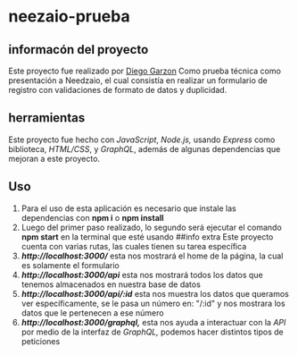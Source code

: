 # neezaio-prueba
 ## informacón del proyecto
  Este proyecto fue realizado por [Diego Garzon](https://diegogarzon.netlify.app/) Como prueba técnica como presentación a Needzaio, el cual consistía en realizar un formulario de registro con validaciones de formato de datos y duplicidad.
 ## herramientas
  Este proyecto fue hecho con *JavaScript*, *Node.js,* usando *Express* como biblioteca, *HTML/CSS*, y  *GraphQL*, además de algunas dependencias que mejoran a este proyecto.
 
  ## Uso
   1. Para el uso de esta aplicación es necesario que instale las dependencias con **npm  i** o **npm install**
   2. Luego del primer paso realizado, lo segundo será ejecutar el comando **npm start** en la terminal que esté usando
  ##info extra
  Este proyecto cuenta con varias rutas, las cuales tienen su tarea específica
  1. ***http://localhost:3000/*** esta nos mostrará el home de la página, la cual es solamente el formulario
  2. ***http://localhost:3000/api*** esta nos mostrará todos los datos que tenemos almacenados en nuestra base de datos
  3. ***http://localhost:3000/api/:id*** esta nos muestra los datos que queramos ver específicamente, se le pasa un número en: "/:id" y nos mostrara los datos que le pertenecen a ese número
  4. ***http://localhost:3000/graphql,*** esta nos ayuda a interactuar con la *API* por medio de la interfaz de *GraphQL,* podemos hacer distintos tipos de peticiones
  
